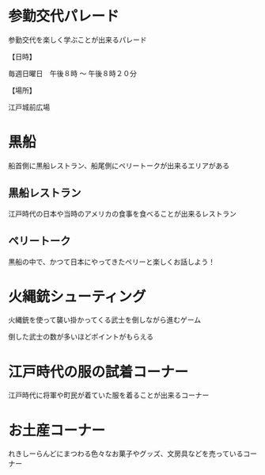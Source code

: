 # 参勤交代パレード

参勤交代を楽しく学ぶことが出来るパレード

【日時】

毎週日曜日　午後８時 ～ 午後８時２０分

【場所】

江戸城前広場

# 黒船

船首側に黒船レストラン、船尾側にペリートークが出来るエリアがある

## 黒船レストラン

江戸時代の日本や当時のアメリカの食事を食べることが出来るレストラン

## ペリートーク

黒船の中で、かつて日本にやってきたペリーと楽しくお話しよう！

# 火縄銃シューティング

火縄銃を使って襲い掛かってくる武士を倒しながら進むゲーム

倒した武士の数が多いほどポイントがもらえる

# 江戸時代の服の試着コーナー

江戸時代に将軍や町民が着ていた服を着ることが出来るコーナー

# お土産コーナー

れきしーらんどにまつわる色々なお菓子やグッズ、文房具などを売っているコーナー
